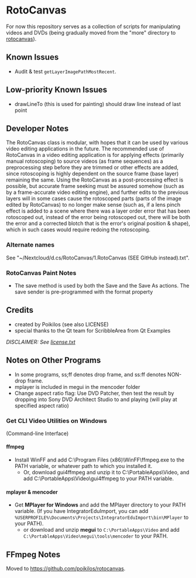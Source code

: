 # RotoCanvas
For now this repository serves as a collection of scripts for
manipulating videos and DVDs (being gradually moved from the "more"
directory to [rotocanvas](https://github.com/poikilos/rotocanvas)).


## Known Issues
* Audit & test `getLayerImagePathMostRecent`.


## Low-priority Known Issues
* drawLineTo (this is used for painting) should draw line instead of
  last point


## Developer Notes
The RotoCanvas class is modular, with hopes that it can be used by
various video editing applications in the future. The recommended use
of RotoCanvas in a video editing application is for applying effects
(primarily manual rotoscoping) to source videos (as frame sequences) as
a preprocessing step before they are trimmed or other effects are
added, since rotoscoping is highly dependent on the source frame (base
layer) remaining the same.  Using the RotoCanvas as a post-processing
effect is possible, but accurate frame seeking must be assured somehow
(such as by a frame-accurate video editing engine), and further edits
to the previous layers will in some cases cause the rotoscoped parts
(parts of the image edited by RotoCanvas) to no longer make sense (such
as, if a lens pinch effect is added to a scene where there was a layer
order error that has been rotoscoped out, instead of the error being
rotoscoped out, there will be both the error and a corrected blotch
that is the error's original position & shape), which in such cases
would require redoing the rotoscoping.

### Alternate names
See "~/Nextcloud/d.cs/RotoCanvas/1.RotoCanvas (SEE GitHub instead).txt".


### RotoCanvas Paint Notes
* The save method is used by both the Save and the Save As actions. The
  save sender is pre-programmed with the format property


## Credits
* created by Poikilos (see also LICENSE)
* special thanks to the Qt team for ScribbleArea from Qt Examples

*DISCLAIMER: See [license.txt](license.txt)*


## Notes on Other Programs
* In some programs, ss;ff denotes drop frame, and ss:ff denotes NON-drop
  frame.
* mplayer is included in megui in the mencoder folder
* Change aspect ratio flag:
  Use DVD Patcher, then test the result by dropping into Sony DVD
  Architect Studio to and playing (will play at specified aspect ratio)

### Get CLI Video Utilities on Windows
(Command-line Interface)
#### ffmpeg
* Install WinFF and add C:\Program Files (x86)\WinFF\ffmpeg.exe to the
  PATH variable, or whatever path to which you installed it.
  - Or, download gui4ffmpeg and unzip it to C:\PortableApps\Video, and
    add C:\PortableApps\Video\gui4ffmpeg to your PATH variable.

#### mplayer & mencoder
* Get **MPlayer for Windows** and add the MPlayer directory to your PATH
  variable. (If you have IntegratorEduImport, you can add
  `%USERPROFILE%\Documents\Projects\IntegratorEduImport\bin\MPlayer`
  to your PATH).
  - or download and unzip **megui** to `C:\PortableApps\Video` and add
    `C:\PortableApps\Video\megui\tools\mencoder` to your PATH.


## FFmpeg Notes
Moved to <https://github.com/poikilos/rotocanvas>.
